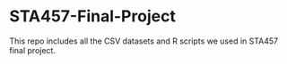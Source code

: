 # STA457-Final-Project


This repo includes all the CSV datasets and R scripts we used in STA457 final project.

